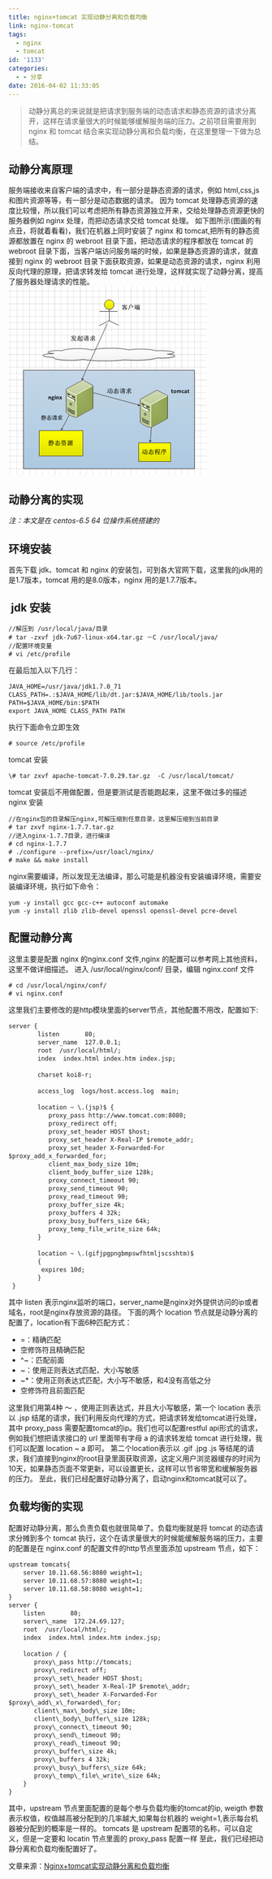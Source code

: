 ```yaml
---
title: nginx+tomcat 实现动静分离和负载均衡
link: nginx-tomcat
tags:
  - nginx
  - tomcat
id: '1133'
categories:
  - - 分享
date: 2016-04-02 11:33:05
---
```


> 动静分离总的来说就是把请求到服务端的动态请求和静态资源的请求分离开，这样在请求量很大的时候能够缓解服务端的压力。之前项目需要用到 nginx 和 tomcat 结合来实现动静分离和负载均衡，在这里整理一下做为总结。

## 动静分离原理

服务端接收来自客户端的请求中，有一部分是静态资源的请求，例如 html,css,js 和图片资源等等，有一部分是动态数据的请求。
因为 tomcat 处理静态资源的速度比较慢，所以我们可以考虑把所有静态资源独立开来，交给处理静态资源更快的服务器例如 nginx 处理，而把动态请求交给 tomcat 处理。
如下图所示(图画的有点丑，将就着看看)，我们在机器上同时安装了 nginx 和 tomcat,把所有的静态资源都放置在 nginx 的 webroot 目录下面，把动态请求的程序都放在 tomcat 的 webroot 目录下面，当客户端访问服务端的时候，如果是静态资源的请求，就直接到 nginx 的 webroot 目录下面获取资源，如果是动态资源的请求，nginx 利用反向代理的原理，把请求转发给 tomcat 进行处理，这样就实现了动静分离，提高了服务器处理请求的性能。 [![b0d887aacf05b3b5ea74018b66a6039c989668c3](../images/uploads/2016/04/b0d887aacf05b3b5ea74018b66a6039c989668c3.png)](../images/uploads/2016/04/b0d887aacf05b3b5ea74018b66a6039c989668c3.png)

## 动静分离的实现

_注：本文是在 centos-6.5 64 位操作系统搭建的_

## 环境安装

首先下载 jdk、tomcat 和 nginx 的安装包，可到各大官网下载，这里我的jdk用的是1.7版本，tomcat 用的是8.0版本，nginx 用的是1.7.7版本。

##  jdk 安装

```
//解压到 /usr/local/java/目录
# tar -zxvf jdk-7u67-linux-x64.tar.gz －C /usr/local/java/
//配置环境变量
# vi /etc/profile
```

在最后加入以下几行：

```
JAVA_HOME=/usr/java/jdk1.7.0_71
CLASS_PATH=.:$JAVA_HOME/lib/dt.jar:$JAVA_HOME/lib/tools.jar    
PATH=$JAVA_HOME/bin:$PATH                                      
export JAVA_HOME CLASS_PATH PATH
```

执行下面命令立即生效

```
# source /etc/profile
```

tomcat 安装

```
\# tar zxvf apache-tomcat-7.0.29.tar.gz  -C /usr/local/tomcat/
```

tomcat 安装后不用做配置，但是要测试是否能跑起来，这里不做过多的描述 nginx 安装

```
//在nginx包的目录解压nginx,可解压缩到任意目录，这里解压缩到当前目录
# tar zxvf nginx-1.7.7.tar.gz                    
//进入nginx-1.7.7目录，进行编译                    
# cd nginx-1.7.7                                  
# ./configure --prefix=/usr/loacl/nginx/          
# make && make install
```

nginx需要编译，所以发现无法编译，那么可能是机器没有安装编译环境，需要安装编译环境，执行如下命令：

```
yum -y install gcc gcc-c++ autoconf automake
yum -y install zlib zlib-devel openssl openssl-devel pcre-devel
```

## 配置动静分离

这里主要是配置 nginx 的nginx.conf 文件,nginx 的配置可以参考网上其他资料，这里不做详细描述。 进入 /usr/local/nginx/conf/ 目录，编辑 nginx.conf 文件

```
# cd /usr/local/nginx/conf/                   
# vi nginx.conf
```

这里我们主要修改的是http模块里面的server节点，其他配置不用改，配置如下:

```
server {
        listen       80;                       
        server_name  127.0.0.1;               
        root  /usr/local/html/;
        index  index.html index.htm index.jsp;

        charset koi8-r;

        access_log  logs/host.access.log  main;

        location ~ \.(jsp)$ {
           proxy_pass http://www.tomcat.com:8080;
           proxy_redirect off;
           proxy_set_header HOST $host;
           proxy_set_header X-Real-IP $remote_addr;
           proxy_set_header X-Forwarded-For $proxy_add_x_forwarded_for;
           client_max_body_size 10m;
           client_body_buffer_size 128k;
           proxy_connect_timeout 90;
           proxy_send_timeout 90;
           proxy_read_timeout 90;
           proxy_buffer_size 4k;
           proxy_buffers 4 32k;
           proxy_busy_buffers_size 64k;
           proxy_temp_file_write_size 64k;
        }

        location ~ \.(gifjpgpngbmpswfhtmljscsshtm)$
        {
         expires 10d;
        }
 }
```

其中 listen 表示nginx监听的端口，server_name是nginx对外提供访问的ip或者域名，root是nginx存放资源的路径。 下面的两个 location 节点就是动静分离的配置了，location有下面6种匹配方式：

*   =：精确匹配
*   空修饰符且精确匹配
*   ^~：匹配前面
*   ~：使用正则表达式匹配，大小写敏感
*   ~*：使用正则表达式匹配，大小写不敏感，和4没有高低之分
*   空修饰符且前面匹配

这里我们用第4种 ～ ，使用正则表达式，并且大小写敏感，第一个 location 表示以 .jsp 结尾的请求，我们利用反向代理的方式，把请求转发给tomcat进行处理，其中 proxy_pass 需要配置tomcat的ip。我们也可以配置restful api形式的请求，例如我们想把请求接口的 url 里面带有字母 a 的请求转发给 tomcat 进行处理，我们可以配置 location ~ a 即可。 第二个location表示以 .gif .jpg .js 等结尾的请求，我们直接到nginx的root目录里面获取资源，这定义用户浏览器缓存的时间为10天，如果静态页面不常更新，可以设置更长，这样可以节省带宽和缓解服务器的压力。 至此，我们已经配置好动静分离了，启动nginx和tomcat就可以了。

## 负载均衡的实现

配置好动静分离，那么负责负载也就很简单了。负载均衡就是将 tomcat 的动态请求分摊到多个 tomcat 执行，这个在请求量很大的时候能缓解服务端的压力，主要的配置是在 nginx.conf 的配置文件的http节点里面添加 upstream 节点，如下：

```
upstream tomcats{                               
    server 10.11.68.56:8080 weight=1;     
    server 10.11.68.57:8080 weight=1;       
    server 10.11.68.58:8080 weight=1;     
}
server {
    listen       80;                       
    server\_name  172.24.69.127;                
    root  /usr/local/html/;  
    index  index.html index.htm index.jsp;

    location / {
       proxy\_pass http://tomcats;
       proxy\_redirect off;
       proxy\_set\_header HOST $host;
       proxy\_set\_header X-Real-IP $remote\_addr;
       proxy\_set\_header X-Forwarded-For $proxy\_add\_x\_forwarded\_for;
       client\_max\_body\_size 10m;
       client\_body\_buffer\_size 128k;
       proxy\_connect\_timeout 90;
       proxy\_send\_timeout 90;
       proxy\_read\_timeout 90;
       proxy\_buffer\_size 4k;
       proxy\_buffers 4 32k;
       proxy\_busy\_buffers\_size 64k;
       proxy\_temp\_file\_write\_size 64k;
    }
}
```

其中，upstream 节点里面配置的是每个参与负载均衡的tomcat的ip, weigth 参数表示权值，权值越高被分配到的几率越大,如果每台机器的 weight=1,表示每台机器被分配到的概率是一样的。
tomcats 是 upstream 配置项的名称，可以自定义，但是一定要和 locatin 节点里面的 proxy_pass 配置一样 至此，我们已经把动静分离和负载均衡配置好了。

文章来源：[Nginx+tomcat实现动静分离和负载均衡](http://139.196.14.76/t/nginx-tomcat/260)
